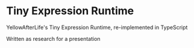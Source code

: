 # Tiny Expression Runtime

YellowAfterLife's Tiny Expression Runtime, re-implemented in TypeScript

Written as research for a presentation